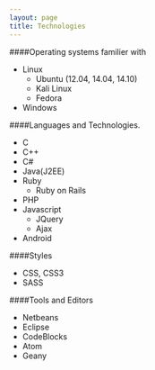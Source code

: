 ```yaml
---
layout: page
title: Technologies
---
```



####Operating systems familier with
>
- Linux
  - Ubuntu (12.04, 14.04, 14.10)
  - Kali Linux
  - Fedora
- Windows

####Languages and Technologies.
>
- C
- C++
- C#
- Java(J2EE)
- Ruby
  - Ruby on Rails
- PHP
- Javascript
  - JQuery
  - Ajax
- Android

####Styles
>
- CSS, CSS3
- SASS

####Tools and Editors
>
- Netbeans
- Eclipse
- CodeBlocks
- Atom
- Geany
